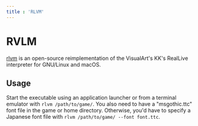 ```yaml
---
title : 'RLVM'
---
```


# RVLM

[rlvm](https://github.com/eglaysher/rlvm) is an open-source reimplementation of the VisualArt's KK's RealLive interpreter for GNU/Linux and macOS.

## Usage

Start the executable using an application launcher or from a terminal emulator with `rlvm /path/to/game/`. You also need to have a "msgothic.ttc" font file in the game or home directory. Otherwise, you'd have to specify a Japanese font file with `rlvm /path/to/game/ --font font.ttc`.
